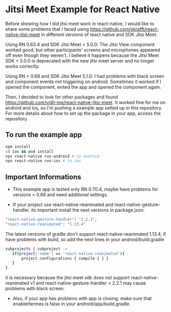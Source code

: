 # Jitsi Meet Example for React Native

Before showing how I did jitsi meet work in react-native, I would like to share some problems that I faced using https://github.com/skrafft/react-native-jitsi-meet in different versions of react native and SDK Jitsi Meet.

Using RN 0.63.4 and SDK Jitsi Meet < 5.0.0: The Jitsi View component worked good, but other participants' screens and microphones appeared off even though they weren't. I believe it happens because the Jitsi Meet SDK < 5.0.0 is deprecated with the new jitsi meet server and no longer works correctly.

Using RN > 0.68 and SDK Jitsi Meet 5.1.0: I had problems with black screen and component events not triggering on android. Sometimes it worked if I opened the component, exited the app and opened the component again.

Then, I decided to look for other packages and found https://github.com/vidit-me/react-native-jitsi-meet. It worked fine for me on android and ios, so I'm pushing a example app setted up in this repository. For more details about how to set up the package in your app, access the repository.

## To run the example app

```sh
npm install
cd ios && pod install
npx react-native run-android # to android
npx react-native run-ios # to ios
```

## Important Informations
 
- This example app is tested only RN 0.70.4, maybe have problems for versions < 0.68 and need additional settings.

- If your project use react-native-reanimated and react-native-gesture-handler. its important install the next versions in package.json:

```sh
"react-native-gesture-handler": "2.2.1",
"react-native-reanimated": "1.13.4"
```


The latest versions of gradle don't support react-native-reanimated 1.13.4, if have problems with build, so add the next lines in your android/build.gradle

```sh
subprojects { subproject ->
   if(project['name'] == 'react-native-reanimated'){
       project.configurations { compile { } }
   }
}
```

it is necessary because the jitsi meet sdk does not support react-native-reanimated v1 and react-native-gesture-handler > 2.2.1 may cause problems with black screen.

- Also, if your app has problems with app is closing, make sure that enableHermes is false in your android/app/build.gradle.
